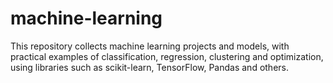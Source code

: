 # machine-learning
This repository collects machine learning projects and models, with practical examples of classification, regression, clustering and optimization, using libraries such as scikit-learn, TensorFlow, Pandas and others.
